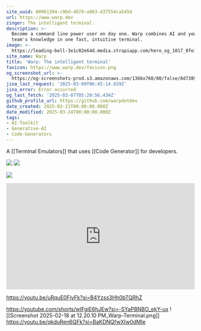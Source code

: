 ```yaml
---
site_uuid: 80961394-c9bd-4679-a963-d37554ca545d
url: https://www.warp.dev
zinger: The intelligent terminal.
description: >-
  Become a command line power user on day one. Warp combines AI and your dev
  team's knowledge in one fast, intuitive terminal.
image: >-
  https://leading-bell-3e1c02e64d.media.strapiapp.com/hero_og_1017_0fe1efb432.png
site_name: Warp
title: 'Warp: The intelligent terminal'
favicon: https://www.warp.dev/favicon.png
og_screenshot_url: >-
  https://og-screenshots-prod.s3.amazonaws.com/1366x768/80/false/8d73894f4f6f87fe2f4d245c0b83e68bcdcbf71a3e1522fd70aeebdc4c5e1a12.jpeg
jina_last_request: '2025-03-09T06:45:14.839Z'
jina_error: Error occurred
og_last_fetch: '2025-03-07T05:20:56.434Z'
github_profile_url: https://github.com/warpdotdev
date_created: 2025-03-21T00:00:00.000Z
date_modified: 2025-03-24T00:00:00.000Z
tags:
- AI-Toolkit
- Generative-AI
- Code-Generators
---
```









A [[Terminal Emulators]] that uses [[Code Generator]] for developers.

![](https://i.imgur.com/yFe5uL5.png)
![](https://i.imgur.com/qykrfQe.png)

![](https://i.imgur.com/VKjSK0G.png)


<iframe style="aspect-ratio:16/9;width:100%;height:auto" src="https://www.youtube.com/embed/0LZpt0pKWsQ?si=EAnc9fega4Lf4mEo&amp;controls=0" title="YouTube video player" frameborder="0" allow="accelerometer; autoplay; clipboard-write; encrypted-media; gyroscope; picture-in-picture; web-share" referrerpolicy="strict-origin-when-cross-origin" allowfullscreen></iframe>


https://youtu.be/uRquE0FjvFk?si=B4Yzss3Hh0bTQRhZ


https://youtube.com/shorts/wIFgiE6hJEw?si=-SYaPBNBO_ekY-ux
![[Screenshot 2025-02-18 at 12.20.10 PM_Warp-Terminal.png]]
https://youtu.be/qkduRen6QFk?si=BaKDNQfwXIw0dMIe
